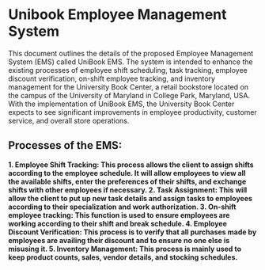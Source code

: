 # Unibook Employee Management System
This document outlines the details of the proposed Employee Management System (EMS) called UniBook EMS. The system is intended to enhance the existing processes of employee shift scheduling, task tracking, employee discount verification, on-shift employee tracking, and inventory management for the University Book Center, a retail bookstore located on the campus of the University of Maryland in College Park, Maryland, USA. With the implementation of UniBook EMS, the University Book Center expects to see significant improvements in employee productivity, customer service, and overall store operations.

## Processes of the EMS:

<b> 1. Employee Shift Tracking: This process allows the client to assign shifts according to the employee schedule. It will allow employees to view all the available shifts, enter the preferences of their shifts, and exchange shifts with other employees if necessary.
<b>2. Task Assignment: This will allow the client to put up new task details and assign tasks to employees according to their specialization and work authorization.
<b> 3. On-shift employee tracking: This function is used to ensure employees are working according to their shift and break schedule.
<b> 4. Employee Discount Verification: This process is to verify that all purchases made by employees are availing their discount and to ensure no one else is misusing it.
<b> 5. Inventory Management: This process is mainly used to keep product counts, sales, vendor details, and stocking schedules.

